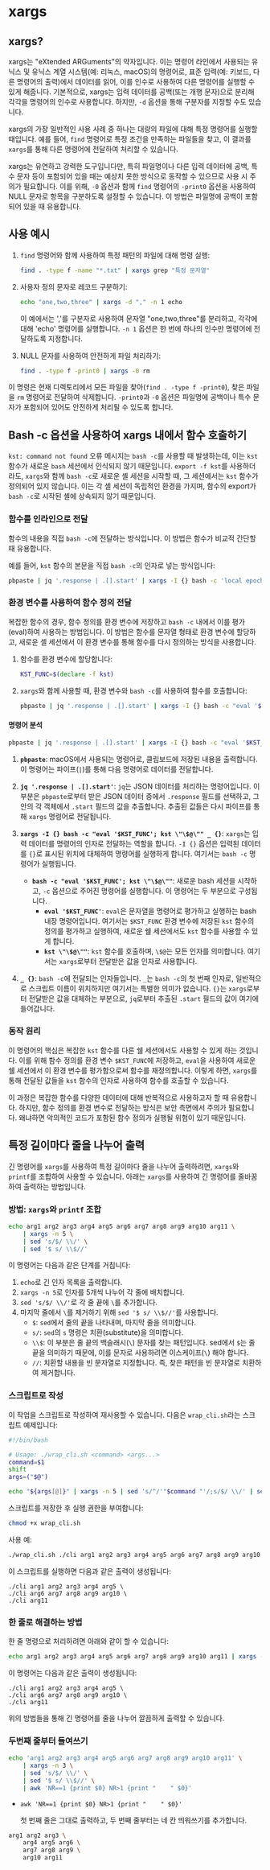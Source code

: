 # xargs

## xargs?

xargs는 "eXtended ARGuments"의 약자입니다. 이는 명령어 라인에서 사용되는 유닉스 및 유닉스 계열 시스템(예: 리눅스, macOS)의 명령어로, 표준 입력(예: 키보드, 다른 명령어의 출력)에서 데이터를 읽어, 이를 인수로 사용하여 다른 명령어를 실행할 수 있게 해줍니다. 기본적으로, xargs는 입력 데이터를 공백(또는 개행 문자)으로 분리해 각각을 명령어의 인수로 사용합니다. 하지만, `-d` 옵션을 통해 구분자를 지정할 수도 있습니다.

xargs의 가장 일반적인 사용 사례 중 하나는 대량의 파일에 대해 특정 명령어를 실행할 때입니다. 예를 들어, `find` 명령어로 특정 조건을 만족하는 파일들을 찾고, 이 결과를 `xargs`를 통해 다른 명령어에 전달하여 처리할 수 있습니다.

xargs는 유연하고 강력한 도구입니다만, 특히 파일명이나 다른 입력 데이터에 공백, 특수 문자 등이 포함되어 있을 때는 예상치 못한 방식으로 동작할 수 있으므로 사용 시 주의가 필요합니다. 이를 위해, `-0` 옵션과 함께 `find` 명령어의 `-print0` 옵션을 사용하여 NULL 문자로 항목을 구분하도록 설정할 수 있습니다. 이 방법은 파일명에 공백이 포함되어 있을 때 유용합니다.

## 사용 예시

1. `find` 명령어와 함께 사용하여 특정 패턴의 파일에 대해 명령 실행:

    ```bash
    find . -type f -name "*.txt" | xargs grep "특정 문자열"
    ```

2. 사용자 정의 문자로 레코드 구분하기:

    ```bash
    echo "one,two,three" | xargs -d "," -n 1 echo
    ```

    이 예에서는 ','를 구분자로 사용하여 문자열 "one,two,three"를 분리하고, 각각에 대해 'echo' 명령어를 실행합니다. `-n 1` 옵션은 한 번에 하나의 인수만 명령어에 전달하도록 지정합니다.

3. NULL 문자를 사용하여 안전하게 파일 처리하기:

    ```bash
    find . -type f -print0 | xargs -0 rm
    ```

이 명령은 현재 디렉토리에서 모든 파일을 찾아(`find . -type f -print0`), 찾은 파일을 `rm` 명령어로 전달하여 삭제합니다. `-print0`과 `-0` 옵션은 파일명에 공백이나 특수 문자가 포함되어 있어도 안전하게 처리될 수 있도록 합니다.

## Bash -c 옵션을 사용하여 xargs 내에서 함수 호출하기

`kst: command not found` 오류 메시지는 `bash -c`를 사용할 때 발생하는데, 이는 `kst` 함수가 새로운 `bash` 세션에서 인식되지 않기 때문입니다.
`export -f kst`를 사용하더라도, `xargs`와 함께 `bash -c`로 새로운 셸 세션을 시작할 때, 그 세션에서는 `kst` 함수가 정의되어 있지 않습니다.
이는 각 셸 세션이 독립적인 환경을 가지며, 함수의 export가 `bash -c`로 시작된 셸에 상속되지 않기 때문입니다.

### 함수를 인라인으로 전달

함수의 내용을 직접 `bash -c`에 전달하는 방식입니다. 이 방법은 함수가 비교적 간단할 때 유용합니다.

예를 들어, `kst` 함수의 본문을 직접 `bash -c`의 인자로 넣는 방식입니다:

```bash
pbpaste | jq '.response | .[].start' | xargs -I {} bash -c 'local epoch="$1"; gdate -d "@${epoch}" "+%Y-%m-%d %H:%M:%S.%3N %:z %Z"' _ {}
```

### 환경 변수를 사용하여 함수 정의 전달

복잡한 함수의 경우, 함수 정의를 환경 변수에 저장하고 `bash -c` 내에서 이를 평가(eval)하여 사용하는 방법입니다. 이 방법은 함수를 문자열 형태로 환경 변수에 할당하고, 새로운 셸 세션에서 이 환경 변수를 통해 함수를 다시 정의하는 방식을 사용합니다.

1. 함수를 환경 변수에 할당합니다:

    ```bash
    KST_FUNC=$(declare -f kst)
    ```

2. `xargs`와 함께 사용할 때, 환경 변수와 `bash -c`를 사용하여 함수를 호출합니다:

    ```bash
    pbpaste | jq '.response | .[].start' | xargs -I {} bash -c "eval '$KST_FUNC'; kst \"\$@\"" _ {}
    ```

#### 명령어 분석

```bash
pbpaste | jq '.response | .[].start' | xargs -I {} bash -c "eval '$KST_FUNC'; kst \"\$@\"" _ {}
```

1. **`pbpaste`**: macOS에서 사용되는 명령어로, 클립보드에 저장된 내용을 출력합니다. 이 명령어는 파이프(`|`)를 통해 다음 명령어로 데이터를 전달합니다.

2. **`jq '.response | .[].start'`**: `jq`는 JSON 데이터를 처리하는 명령어입니다. 이 부분은 `pbpaste`로부터 받은 JSON 데이터 중에서 `.response` 필드를 선택하고, 그 안의 각 객체에서 `.start` 필드의 값을 추출합니다. 추출된 값들은 다시 파이프를 통해 `xargs` 명령어로 전달됩니다.

3. **`xargs -I {} bash -c "eval '$KST_FUNC'; kst \"\$@\"" _ {}`**: `xargs`는 입력 데이터를 명령어의 인자로 전달하는 역할을 합니다. `-I {}` 옵션은 입력된 데이터를 `{}`로 표시된 위치에 대체하여 명령어를 실행하게 합니다. 여기서는 `bash -c` 명령어가 실행됩니다.

    - **`bash -c "eval '$KST_FUNC'; kst \"\$@\""`**: 새로운 bash 세션을 시작하고, `-c` 옵션으로 주어진 명령어를 실행합니다. 이 명령어는 두 부분으로 구성됩니다.
        - **`eval '$KST_FUNC'`**: `eval`은 문자열을 명령어로 평가하고 실행하는 bash 내장 명령어입니다. 여기서는 `$KST_FUNC` 환경 변수에 저장된 `kst` 함수의 정의를 평가하고 실행하여, 새로운 쉘 세션에서도 `kst` 함수를 사용할 수 있게 합니다.
        - **`kst \"\$@\""`**: `kst` 함수를 호출하며, `\$@`는 모든 인자를 의미합니다. 여기서는 `xargs`로부터 전달받은 값을 인자로 사용합니다.

4. **`_ {}`**: `bash -c`에 전달되는 인자들입니다. `_`는 `bash -c`의 첫 번째 인자로, 일반적으로 스크립트 이름이 위치하지만 여기서는 특별한 의미가 없습니다. `{}`는 `xargs`로부터 전달받은 값을 대체하는 부분으로, `jq`로부터 추출된 `.start` 필드의 값이 여기에 들어갑니다.

### 동작 원리

이 명령어의 핵심은 복잡한 `kst` 함수를 다른 쉘 세션에서도 사용할 수 있게 하는 것입니다. 이를 위해 함수 정의를 환경 변수 `$KST_FUNC`에 저장하고, `eval`을 사용하여 새로운 쉘 세션에서 이 환경 변수를 평가함으로써 함수를 재정의합니다. 이렇게 하면, `xargs`를 통해 전달된 값들을 `kst` 함수의 인자로 사용하여 함수를 호출할 수 있습니다.

이 과정은 복잡한 함수를 다양한 데이터에 대해 반복적으로 사용하고자 할 때 유용합니다. 하지만, 함수 정의를 환경 변수로 전달하는 방식은 보안 측면에서 주의가 필요합니다. 왜냐하면 악의적인 코드가 포함된 함수 정의가 실행될 위험이 있기 때문입니다.

## 특정 길이마다 줄을 나누어 출력

긴 명령어를 `xargs`를 사용하여 특정 길이마다 줄을 나누어 출력하려면, `xargs`와 `printf`를 조합하여 사용할 수 있습니다. 아래는 `xargs`를 사용하여 긴 명령어를 줄바꿈하여 출력하는 방법입니다.

### 방법: `xargs`와 `printf` 조합

```bash
echo arg1 arg2 arg3 arg4 arg5 arg6 arg7 arg8 arg9 arg10 arg11 \
    | xargs -n 5 \
    | sed 's/$/ \\/' \
    | sed '$ s/ \\$//'
```

이 명령어는 다음과 같은 단계를 거칩니다:

1. `echo`로 긴 인자 목록을 출력합니다.
2. `xargs -n 5`로 인자를 5개씩 나누어 각 줄에 배치합니다.
3. `sed 's/$/ \\/'`로 각 줄 끝에 `\`를 추가합니다.
4. 마지막 줄에서 `\`를 제거하기 위해 `sed '$ s/ \\$//'`를 사용합니다.
    - `$`: `sed`에서 줄의 끝을 나타내며, 마지막 줄을 의미합니다.
    - `s/`: `sed`의 `s` 명령은 치환(substitute)을 의미합니다.
    - `\\$`: 이 부분은 줄 끝의 백슬래시(`\`) 문자를 찾는 패턴입니다. sed에서 `$`는 줄 끝을 의미하기 때문에, 이를 문자로 사용하려면 이스케이프(`\`) 해야 합니다.
    - `//`: 치환할 내용을 빈 문자열로 지정합니다. 즉, 찾은 패턴을 빈 문자열로 치환하여 제거합니다.

### 스크립트로 작성

이 작업을 스크립트로 작성하여 재사용할 수 있습니다. 다음은 `wrap_cli.sh`라는 스크립트 예제입니다:

```bash
#!/bin/bash

# Usage: ./wrap_cli.sh <command> <args...>
command=$1
shift
args=("$@")

echo "${args[@]}" | xargs -n 5 | sed 's/^/'"$command "'/;s/$/ \\/' | sed '$ s/ \\$//'
```

스크립트를 저장한 후 실행 권한을 부여합니다:

```bash
chmod +x wrap_cli.sh
```

사용 예:

```bash
./wrap_cli.sh ./cli arg1 arg2 arg3 arg4 arg5 arg6 arg7 arg8 arg9 arg10 arg11
```

이 스크립트를 실행하면 다음과 같은 출력이 생성됩니다:

```plaintext
./cli arg1 arg2 arg3 arg4 arg5 \
./cli arg6 arg7 arg8 arg9 arg10 \
./cli arg11
```

### 한 줄로 해결하는 방법

한 줄 명령으로 처리하려면 아래와 같이 할 수 있습니다:

```bash
echo arg1 arg2 arg3 arg4 arg5 arg6 arg7 arg8 arg9 arg10 arg11 | xargs -n 5 | sed 's/^/./cli /; s/$/ \\/' | sed '$ s/ \\$//'
```

이 명령어는 다음과 같은 출력이 생성됩니다:

```plaintext
./cli arg1 arg2 arg3 arg4 arg5 \
./cli arg6 arg7 arg8 arg9 arg10 \
./cli arg11
```

위의 방법들을 통해 긴 명령어를 줄을 나누어 깔끔하게 출력할 수 있습니다.

### 두번째 줄부터 들여쓰기

```bash
echo 'arg1 arg2 arg3 arg4 arg5 arg6 arg7 arg8 arg9 arg10 arg11' \
    | xargs -n 3 \
    | sed 's/$/ \\/' \
    | sed '$ s/ \\$//' \
    | awk 'NR==1 {print $0} NR>1 {print "    " $0}'
```

- `awk 'NR==1 {print $0} NR>1 {print "    " $0}'`

    첫 번째 줄은 그대로 출력하고, 두 번째 줄부터는 네 칸 띄워쓰기를 추가합니다.

```bash
arg1 arg2 arg3 \
    arg4 arg5 arg6 \
    arg7 arg8 arg9 \
    arg10 arg11
```
